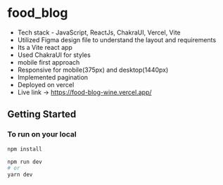 # food_blog
 
- Tech stack - JavaScript, ReactJs, ChakraUI, Vercel, Vite 
- Utilized Figma design file to understand the layout and requirements
- Its a Vite react app
- Used ChakraUI for styles
- mobile first approach
- Responsive for mobile(375px) and desktop(1440px)
- Implemented pagination
- Deployed on vercel
- Live link -> https://food-blog-wine.vercel.app/

## Getting Started
### To run on your local 
 
```bash
npm install

```

```bash
npm run dev
# or
yarn dev
```

